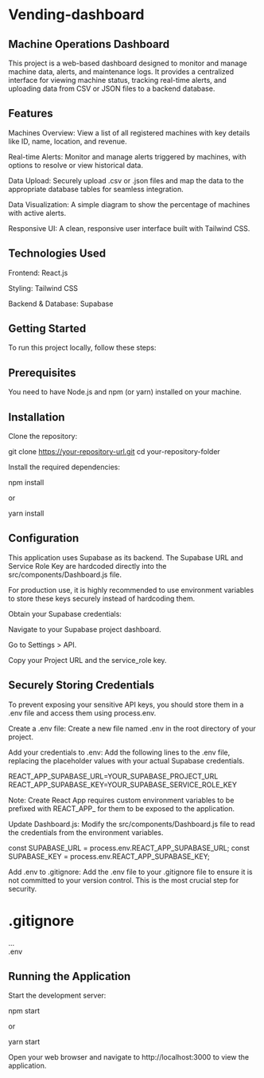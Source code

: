 # Vending-dashboard

## Machine Operations Dashboard  
This project is a web-based dashboard designed to monitor and manage machine data, alerts, and maintenance logs. It provides a centralized interface for viewing machine status, tracking real-time alerts, and uploading data from CSV or JSON files to a backend database.

## Features
Machines Overview: View a list of all registered machines with key details like ID, name, location, and revenue.

Real-time Alerts: Monitor and manage alerts triggered by machines, with options to resolve or view historical data.

Data Upload: Securely upload .csv or .json files and map the data to the appropriate database tables for seamless integration.

Data Visualization: A simple diagram to show the percentage of machines with active alerts.

Responsive UI: A clean, responsive user interface built with Tailwind CSS.

## Technologies Used
Frontend: React.js

Styling: Tailwind CSS

Backend & Database: Supabase

## Getting Started
To run this project locally, follow these steps:

## Prerequisites
You need to have Node.js and npm (or yarn) installed on your machine.

## Installation
Clone the repository:

git clone https://your-repository-url.git
cd your-repository-folder

Install the required dependencies:

npm install

or

yarn install

## Configuration
This application uses Supabase as its backend. The Supabase URL and Service Role Key are hardcoded directly into the src/components/Dashboard.js file.

For production use, it is highly recommended to use environment variables to store these keys securely instead of hardcoding them.

Obtain your Supabase credentials:

Navigate to your Supabase project dashboard.

Go to Settings > API.

Copy your Project URL and the service_role key.

## Securely Storing Credentials
To prevent exposing your sensitive API keys, you should store them in a .env file and access them using process.env.

Create a .env file:
Create a new file named .env in the root directory of your project.

Add your credentials to .env:
Add the following lines to the .env file, replacing the placeholder values with your actual Supabase credentials.

REACT_APP_SUPABASE_URL=YOUR_SUPABASE_PROJECT_URL
REACT_APP_SUPABASE_KEY=YOUR_SUPABASE_SERVICE_ROLE_KEY

Note: Create React App requires custom environment variables to be prefixed with REACT_APP_ for them to be exposed to the application.

Update Dashboard.js:
Modify the src/components/Dashboard.js file to read the credentials from the environment variables.

const SUPABASE_URL = process.env.REACT_APP_SUPABASE_URL;
const SUPABASE_KEY = process.env.REACT_APP_SUPABASE_KEY;

Add .env to .gitignore:
Add the .env file to your .gitignore file to ensure it is not committed to your version control. This is the most crucial step for security.

# .gitignore
...  
.env

## Running the Application
Start the development server:

npm start

or

yarn start

Open your web browser and navigate to http://localhost:3000 to view the application.
